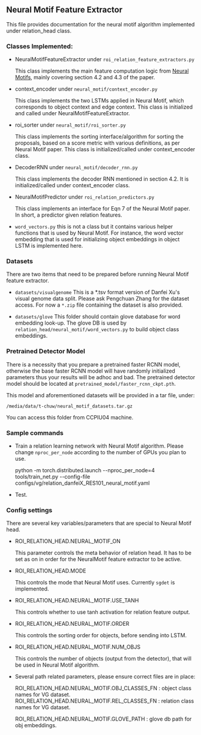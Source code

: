 ## Neural Motif Feature Extractor 
This file provides documentation for the neural motif algorithm implemented under 
relation_head class. 


### Classes Implemented:
- NeuralMotifFeatureExtractor under `roi_relation_feature_extractors.py`
    
    This class implements the main feature computation logic from 
    [Neural Motifs](https://github.com/rowanz/neural-motifs), 
    mainly covering section 4.2 and 4.3 of the paper.
- context_encoder under `neural_motif/context_encoder.py`

    This class implements the two LSTMs applied in Neural Motif, which 
    corresponds to object context and edge context. This class is initialized
    and called under NeuralMotifFeatureExtractor.
    
- roi_sorter under `neural_motif/roi_sorter.py`

    This class implements the sorting interface/algorithm for sorting 
    the proposals, based on a score metric with various definitions, as per
    Neural Motif paper. This class is initialized/called under context_encoder class.
    
    
- DecoderRNN under `neural_motif/decoder_rnn.py`

    This class implements the decoder RNN mentioned in section 4.2. It is 
    initialized/called under context_encoder class.
    
- NeuralMotifPredictor under `roi_relation_predictors.py`

    This class implements an interface for Eqn 7 of the Neural Motif paper. In short,
     a predictor given relation features.

- `word_vectors.py` this is not a class but it contains various helper functions
    that is used by Neural Motif. For instance, the word vector embedding that is 
    used for initializing object embeddings in object LSTM is implemented here.
    


### Datasets

There are two items that need to be prepared before running Neural Motif feature extractor.

- `datasets/visualgenome`
    This is a *.tsv format version of Danfei Xu's visual genome data split. Please ask Pengchuan 
    Zhang for the dataset access. For now a `*.zip` file containing the dataset is also provided.

- `datasets/glove` 
    This folder should contain glove database for word embedding look-up.
    The glove DB is used by `relation_head/neural_motif/word_vectors.py` to build 
    object class embeddings.

### Pretrained Detector Model

There is a necessity that you prepare a pretrained faster RCNN model, otherwise the base faster RCNN
model will have randomly initialized parameters thus your results will be adhoc and bad. The pretrained
 detector model should be located at `pretrained_model/faster_rcnn_ckpt.pth`.
 
This model and aforementioned datasets will be provided in a tar file, under:


    /media/data/t-chuw/neural_motif_datasets.tar.gz

You can access this folder from CCPIU04 machine. 

### Sample commands

- Train a relation learning network with Neural Motif algorithm. Please change `nproc_per_node` 
according to the number of GPUs you plan to use.


    python -m torch.distributed.launch --nproc_per_node=4 tools/train_net.py --config-file configs/vg/relation_danfeiX_RES101_neural_motif.yaml


- Test.    


### Config settings 

There are several key variables/parameters that are special to Neural Motif head.

- ROI_RELATION_HEAD.NEURAL_MOTIF_ON
    
    This parameter controls the meta behavior of relation head. It has to be set as on
    in order for the NeuralMotif feature extractor to be active.
    
- ROI_RELATION_HEAD.MODE

    This controls the mode that Neural Motif uses. Currently `sgdet` is implemented.
    
- ROI_RELATION_HEAD.NEURAL_MOTIF.USE_TANH

    This controls whether to use tanh activation for relation feature output.

- ROI_RELATION_HEAD.NEURAL_MOTIF.ORDER

    This controls the sorting order for objects, before sending into LSTM.
    
- ROI_RELATION_HEAD.NEURAL_MOTIF.NUM_OBJS
    
    This controls the number of objects (output from the detector), that will be used
     in Neural Motif algorithm.
     
- Several path related parameters, please ensure correct files are in place:

    ROI_RELATION_HEAD.NEURAL_MOTIF.OBJ_CLASSES_FN : object class names for VG dataset.
    ROI_RELATION_HEAD.NEURAL_MOTIF.REL_CLASSES_FN : relation class names for VG dataset.
    
    ROI_RELATION_HEAD.NEURAL_MOTIF.GLOVE_PATH : glove db path for obj embeddings.


  
    
